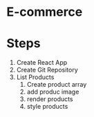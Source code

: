 # E-commerce

# Steps
1. Create React App
2. Create Git Repository
3. List Products
    1. Create product array 
    2. add produc image
    3. render products
    4. style products